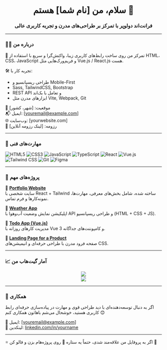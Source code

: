 <h1 align="center">سلام، من [نام شما] هستم 👋</h1>
<h3 align="center">فرانت‌اند دولوپر با تمرکز بر طراحی‌های مدرن و تجربه کاربری عالی</h3>

---

### 🧑‍💻 درباره من

🎯 تمرکز من روی ساخت رابط‌های کاربری زیبا، واکنش‌گرا و سریع با استفاده از HTML، CSS، JavaScript و فریم‌ورک‌هایی مثل Vue.js / React.js هست.

🛠 تجربه کار با:
- طراحی ریسپانسیو و Mobile-First
- Sass, TailwindCSS, Bootstrap
- REST API و تعامل با بک‌اند
- ابزارهای مدرن مثل Vite, Webpack, Git

📍 موقعیت: [شهر، کشور]  
📬 ایمیل: [youremail@example.com]  
🌐 وب‌سایت: [yourwebsite.com]  
📄 رزومه: [لینک رزومه آنلاین]

---

### 🔧 مهارت‌های فنی

![HTML5](https://img.shields.io/badge/HTML5-E34F26?style=for-the-badge&logo=html5&logoColor=fff)
![CSS3](https://img.shields.io/badge/CSS3-1572B6?style=for-the-badge&logo=css3&logoColor=fff)
![JavaScript](https://img.shields.io/badge/JavaScript-F7DF1E?style=for-the-badge&logo=javascript&logoColor=000)
![TypeScript](https://img.shields.io/badge/TypeScript-3178C6?style=for-the-badge&logo=typescript&logoColor=fff)
![React](https://img.shields.io/badge/React-20232A?style=for-the-badge&logo=react&logoColor=61DAFB)
![Vue.js](https://img.shields.io/badge/Vue.js-4FC08D?style=for-the-badge&logo=vue.js&logoColor=fff)
![Tailwind CSS](https://img.shields.io/badge/TailwindCSS-06B6D4?style=for-the-badge&logo=tailwindcss&logoColor=fff)
![Git](https://img.shields.io/badge/Git-F05032?style=for-the-badge&logo=git&logoColor=fff)
![Figma](https://img.shields.io/badge/Figma-F24E1E?style=for-the-badge&logo=figma&logoColor=fff)

---

### 📌 پروژه‌های مهم

📍 [**Portfolio Website**](https://github.com/yourusername/portfolio)  
سایت شخصی با React + Tailwind ساخته شده، شامل بخش‌های معرفی، مهارت‌ها، نمونه‌کارها و فرم تماس.

📍 [**Weather App**](https://github.com/yourusername/weather-app)  
اپلیکیشن نمایش وضعیت آب‌وهوا با API و طراحی ریسپانسیو (HTML + CSS + JS).

📍 [**Todo App (Vue.js)**](https://github.com/yourusername/vue-todo)  
مدیریت کارهای روزانه با Vue 3 و کامپوننت‌های جداگانه.

📍 [**Landing Page for a Product**](https://github.com/yourusername/product-landing)  
صفحه فرود مدرن با طراحی حرفه‌ای و انیمیشن‌های CSS.

---

### 📈 آمار گیت‌هاب من

<p align="center">
  <img src="https://github-readme-stats.vercel.app/api?username=mortezabhri&show_icons=true&theme=tokyonight" />
  <br/>
  <img src="https://github-readme-streak-stats.herokuapp.com?user=mortezabhri&theme=tokyonight&hide_border=true" />
</p>

---

### 🤝 همکاری

اگر به دنبال توسعه‌دهنده‌ای با دید طراحی قوی و مهارت در پیاده‌سازی حرفه‌ای رابط کاربری هستید، خوشحال می‌شم باهاتون همکاری کنم 😊

📧 ایمیل: [youremail@example.com]  
📨 لینکدین: [linkedin.com/in/yourname](https://linkedin.com/in/yourname)

---

⭐️ اگر به پروفایل من علاقه‌مند شدی، حتماً یه ستاره 🌟 روی پروژه‌هام بزن و فالو کن 🙌
